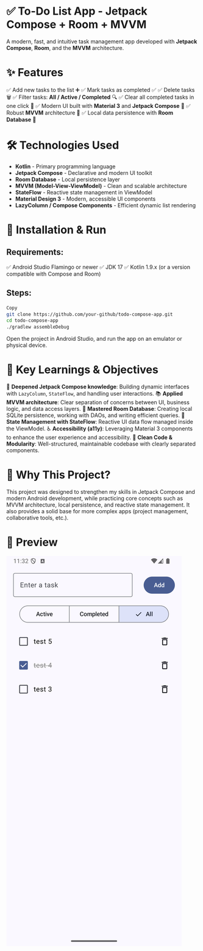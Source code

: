 # ✅ To-Do List App - Jetpack Compose + Room + MVVM
A modern, fast, and intuitive task management app developed with **Jetpack Compose**, **Room**, and the **MVVM** architecture.

# ✨ Features
✅ Add new tasks to the list ➕
✅ Mark tasks as completed ✅
✅ Delete tasks 🗑️
✅ Filter tasks: **All / Active / Completed** 🔍
✅ Clear all completed tasks in one click 🧹
✅ Modern UI built with **Material 3** and **Jetpack Compose** 🎨
✅ Robust **MVVM** architecture 🔧
✅ Local data persistence with **Room Database** 💾

# 🛠️ Technologies Used
- **Kotlin** - Primary programming language
- **Jetpack Compose** - Declarative and modern UI toolkit
- **Room Database** - Local persistence layer
- **MVVM (Model-View-ViewModel)** - Clean and scalable architecture
- **StateFlow** - Reactive state management in ViewModel
- **Material Design 3** - Modern, accessible UI components
- **LazyColumn / Compose Components** - Efficient dynamic list rendering
# 🚀 Installation & Run
## Requirements:
✅ Android Studio Flamingo or newer
✅ JDK 17
✅ Kotlin 1.9.x (or a version compatible with Compose and Room)

## Steps:
```bash
Copy
git clone https://github.com/your-github/todo-compose-app.git
cd todo-compose-app
./gradlew assembleDebug
```
Open the project in Android Studio, and run the app on an emulator or physical device.

# 🎯 Key Learnings & Objectives
📝 **Deepened Jetpack Compose knowledge**: Building dynamic interfaces with `LazyColumn`, `StateFlow`, and handling user interactions.
📚 **Applied MVVM architecture**: Clear separation of concerns between UI, business logic, and data access layers.
💾 **Mastered Room Database**: Creating local SQLite persistence, working with DAOs, and writing efficient queries.
📲 **State Management with StateFlow**: Reactive UI data flow managed inside the ViewModel.
♿ **Accessibility (a11y)**: Leveraging Material 3 components to enhance the user experience and accessibility.
🧹 **Clean Code & Modularity**: Well-structured, maintainable codebase with clearly separated components.

# 🚀 Why This Project?
This project was designed to strengthen my skills in Jetpack Compose and modern Android development, while practicing core concepts such as MVVM architecture, local persistence, and reactive state management. It also provides a solid base for more complex apps (project management, collaborative tools, etc.).


# 📸 Preview
![screenshot](Screenshot_20250311_113309.png)
